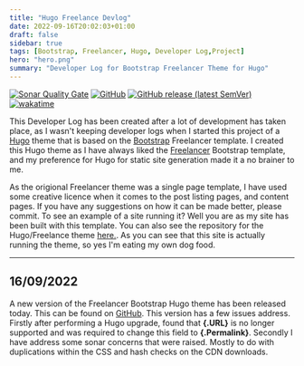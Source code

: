 ```yaml
---
title: "Hugo Freelance Devlog"
date: 2022-09-16T20:02:03+01:00
draft: false
sidebar: true
tags: [Bootstrap, Freelancer, Hugo, Developer Log,Project]
hero: "hero.png"
summary: "Developer Log for Bootstrap Freelancer Theme for Hugo"
---
```


<div class="text-center m-2">

[![Sonar Quality Gate](https://img.shields.io/sonar/quality_gate/joseph-mccarthy_hugo-bootstrap-freelancer-template?server=https%3A%2F%2Fsonarcloud.io&style=for-the-badge)](https://sonarcloud.io/project/overview?id=joseph-mccarthy_hugo-bootstrap-freelancer-template)
[![GitHub](https://img.shields.io/github/license/joseph-mccarthy/hugo-bootstrap-freelancer-template?style=for-the-badge)](https://github.com/joseph-mccarthy/hugo-bootstrap-freelancer-template/blob/main/LICENSE)
[![GitHub release (latest SemVer)](https://img.shields.io/github/v/release/joseph-mccarthy/hugo-bootstrap-freelancer-template?color=green&style=for-the-badge)](https://github.com/joseph-mccarthy/hugo-bootstrap-freelancer-template/releases/latest)
[![wakatime](https://wakatime.com/badge/github/joseph-mccarthy/hugo-bootstrap-freelancer-template.svg?style=for-the-badge)](https://wakatime.com/badge/github/joseph-mccarthy/hugo-bootstrap-freelancer-template)

</div>

This Developer Log has been created after a lot of development has taken place, as I wasn't keeping developer logs when I started this project of a [Hugo](https://github.com/gohugoio) theme that is based on the [Bootstrap](https://getbootstrap.com/) Freelancer template. I created this Hugo theme as I have always liked the [Freelancer](https://github.com/StartBootstrap/startbootstrap-freelancer) Bootstrap template, and my preference for Hugo for static site generation made it a no brainer to me. 

As the origional Freelancer theme was a single page template, I have used some creative licence when it comes to the post listing pages, and content pages. If you have any suggestions on how it can be made better, please commit. To see an example of a site running it? Well you are as my site has been built with this template. You can also see the repository for the Hugo/Freelance theme [here.](https://github.com/joseph-mccarthy/hugo-bootstrap-freelancer-template). As you can see that this site is actually running the theme, so yes I'm eating my own dog food.

----

## 16/09/2022

A new version of the Freelancer Bootstrap Hugo theme has been released today. This can be found on [GitHub](https://github.com/joseph-mccarthy/hugo-bootstrap-freelancer-template/releases/tag/v1.0.2). This version has a few issues address. Firstly after performing a Hugo upgrade, found that __{.URL}__ is no longer supported and was required to change this field to __{.Permalink}__. Secondly I have address some sonar concerns that were raised. Mostly to do with duplications within the CSS and hash checks on the CDN downloads. 

